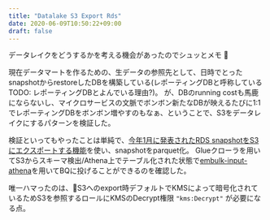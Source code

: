 ```yaml
---
title: "Datalake S3 Export Rds"
date: 2020-06-09T10:50:22+09:00
draft: false
---
```


データレイクをどうするかを考える機会があったのでシュッとメモ :memo:

<!--more-->

現在データマートを作るための、生データの参照先として、日時でとったsnapshotからrestoreしたDBを構築している(レポーティングDBと呼称している TODO: レポーティングDBとよんでいる理由?)。
が、DBのrunning costも馬鹿にならないし、マイクロサービスの文脈でボンボン新たなDBが映えるたびに1:1でレポーティングDBをボンボン増やすのもなぁ、ということで、S3をデータレイクにするパターンを検証した。

検証といってもやったことは単純で、[今年1月に発表されたRDS snapshotをS3にエクスポートする機能](https://aws.amazon.com/jp/about-aws/whats-new/2020/01/announcing-amazon-relational-database-service-snapshot-export-to-s3/)を使い、snapshotをparquet化。
Glueクローラを用いてS3からスキーマ検出/Athena上でテーブル化された状態で[embulk-input-athena](https://github.com/shinji19/embulk-input-athena)を用いてBQに投げることができるのを確認した。

唯一ハマったのは、S3へのexport時デフォルトでKMSによって暗号化されているためS3を参照するロールにKMSのDecrypt権限 `"kms:Decrypt"` が必要になる点。
